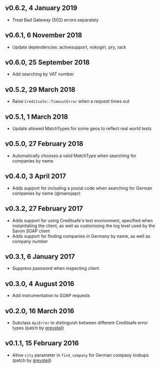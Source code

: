 ## v0.6.2, 4 January 2019

- Treat Bad Gateway (502) errors separately

## v0.6.1, 6 November 2018

- Update dependencies: activesupport, nokogiri, pry, rack

## v0.6.0, 25 September 2018

- Add searching by VAT number

## v0.5.2, 29 March 2018

- Raise `Creditsafe::TimeoutError` when a request times out

## v0.5.1, 1 March 2018

- Update allowed MatchTypes for some geos to reflect real world tests

## v0.5.0, 27 February 2018

- Automatically chooses a valid MatchType when searching for companies by name

## v0.4.0, 3 April 2017

- Adds support for including a postal code when searching for German companies by name
(@manojapr)

## v0.3.2, 27 February 2017

- Adds support for using Creditsafe's test environment, specified when instantiating the
client, as well as customising the log level used by the Savon SOAP client
- Adds support for finding companies in Germany by name, as well as company number

## v0.3.1, 6 January 2017

- Suppress password when inspecting client

## v0.3.0, 4 August 2016

- Add instrumentation to SOAP requests

## v0.2.0, 16 March 2016

- Subclass `ApiError` to distinguish between different Creditsafe error types
  (patch by [greysteil](https://github.com/greysteil))


## v0.1.1, 15 February 2016

- Allow `city` parameter in `find_company` for German company lookups
  (patch by [greysteil](https://github.com/greysteil))
